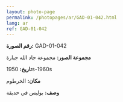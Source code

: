 ```yaml
---
layout: photo-page
permalink: /photopages/ar/GAD-01-042.html
lang: ar
ref: GAD-01-042
---
```


**رقم الصورة:** GAD-01-042

**مجموعة الصور:** مجموعة جاد الله جبارة

**تاريخ:** 1950s-1960s

**مكان:** الخرطوم

**وصف:** بوليس في حديقة
